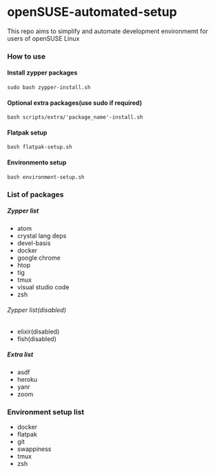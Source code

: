 # openSUSE-automated-setup
This repo aims to simplify and automate development environmemt for users of openSUSE Linux

### How to use

#### Install zypper packages
```
sudo bash zypper-install.sh
```

#### Optional extra packages(use sudo if required)
```
bash scripts/extra/'package_name'-install.sh
```

#### Flatpak setup
```
bash flatpak-setup.sh
```

#### Environmento setup
```
bash environment-setup.sh
```

### List of packages

##### Zypper list
* atom
* crystal lang deps
* devel-basis
* docker
* google chrome
* htop
* tig
* tmux
* visual studio code
* zsh

###### Zypper list(disabled)
* elixir(disabled)
* fish(disabled)

##### Extra list
* asdf
* heroku
* yanr
* zoom

### Environment setup list
* docker
* flatpak
* git
* swappiness
* tmux
* zsh
